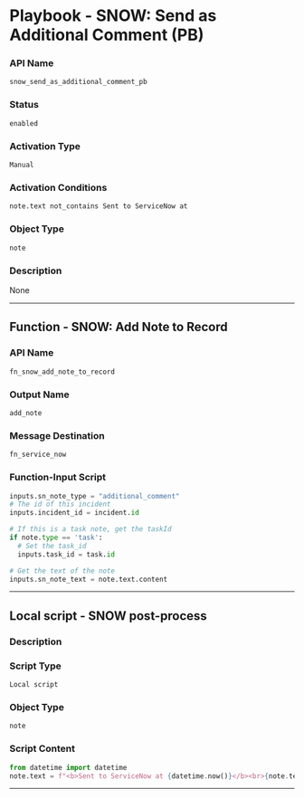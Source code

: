 <!--
    DO NOT MANUALLY EDIT THIS FILE
    THIS FILE IS AUTOMATICALLY GENERATED WITH resilient-sdk codegen
    Generated with resilient-sdk v52.0.0.0.1010
-->

# Playbook - SNOW: Send as Additional Comment (PB)

### API Name
`snow_send_as_additional_comment_pb`

### Status
`enabled`

### Activation Type
`Manual`

### Activation Conditions
`note.text not_contains Sent to ServiceNow at`

### Object Type
`note`

### Description
None


---
## Function - SNOW: Add Note to Record

### API Name
`fn_snow_add_note_to_record`

### Output Name
`add_note`

### Message Destination
`fn_service_now`

### Function-Input Script
```python
inputs.sn_note_type = "additional_comment"
# The id of this incident
inputs.incident_id = incident.id

# If this is a task note, get the taskId
if note.type == 'task':
  # Set the task_id
  inputs.task_id = task.id

# Get the text of the note
inputs.sn_note_text = note.text.content

```

---

## Local script - SNOW post-process

### Description


### Script Type
`Local script`

### Object Type
`note`

### Script Content
```python
from datetime import datetime
note.text = f"<b>Sent to ServiceNow at {datetime.now()}</b><br>{note.text.content}"
```

---

